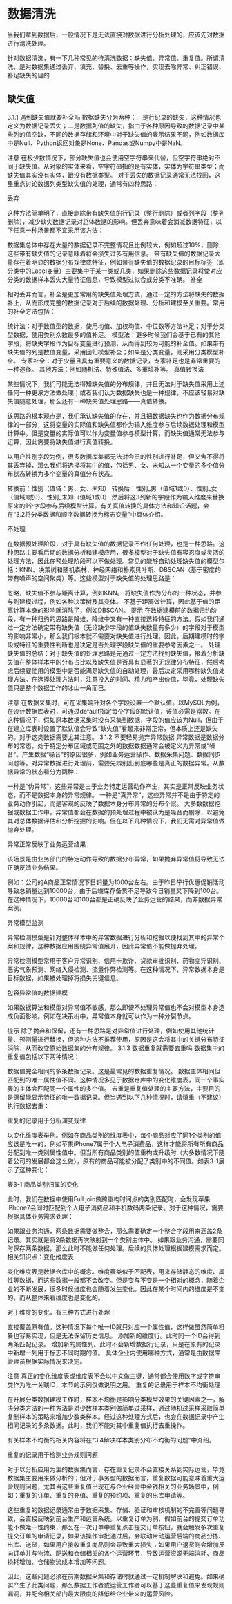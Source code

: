 # 数据清洗

当我们拿到数据后，一般情况下是无法直接对数据进行分析处理的，应该先对数据进行清洗处理。  

针对数据清洗，有一下几种常见的待清洗数据：缺失值、异常值、重复值。所谓清洗，是对数据集通过丢弃、填充、替换、去重等操作，实现去除异常、纠正错误、补足缺失的目的

## 缺失值

3.1.1 遇到缺失值就要补全吗
数据缺失分为两种：一是行记录的缺失，这种情况也定义为数据记录丢失；二是数据列值的缺失，指由于各种原因导致的数据记录中某些列的值空缺，不同的数据存储和环境中对于缺失值的表示结果不同，例如数据库中是Null、Python返回对象是None、Pandas或Numpy中是NaN。

注意 在极少数情况下，部分缺失值也会使用空字符串来代替，但空字符串绝对不同于缺失值。从对象的实体来看，空字符串指的是有实体，实体为字符串类型；而缺失值其实没有实体，跟没有数据类型。
对于丢失的数据记录通常无法找回，这里重点讨论数据列类型缺失值的处理，通常有四种思路：

丢弃

这种方法简单明了，直接删除带有缺失值的行记录（整行删除）或者列字段（整列删除），减少缺失数据记录对总体数据的影响。但丢弃意味着会消减数据特征，以下任意一种场景都不宜采用该方法：

数据集总体中存在大量的数据记录不完整情况且比例较大，例如超过10%，删除这些带有缺失值的记录意味着将会损失过多有用信息。
带有缺失值的数据记录大量存在着明显的数据分布规律或特征，例如带有缺失值的数据记录的目标标签（即分类中的Label变量）主要集中于某一类或几类，如果删除这些数据记录将使对应分类的数据样本丢失大量特征信息，导致模型过拟合或分类不准确。
补全

相对丢弃而言，补全是更加常用的缺失值处理方式，通过一定的方法将缺失的数据补上，从而形成完整的数据记录对于后续的数据处理、分析和建模至关重要。常用的补全方法包括：

统计法：对于数值型的数据，使用均值、加权均值、中位数等方法补足；对于分类型数据，使用类别众数最多的值补足。
模型法：更多时候我们会基于已有的其他字段，将缺失字段作为目标变量进行预测，从而得到较为可能的补全值。如果带有缺失值的列是数值变量，采用回归模型补全；如果是分类变量，则采用分类模型补全。
专家补全：对于少量且具有重要意义的数据记录，专家补足也是非常重要的一种途径。
其他方法：例如随机法、特殊值法、多重填补等。
真值转换法

某些情况下，我们可能无法得知缺失值的分布规律，并且无法对于缺失值采用上述任何一种更浓方法做处理；或者我们认为数据缺失也是一种规律，不应该轻易对缺失值随意处理，那么还有一种缺失值处理思路——真值转换。

该思路的根本观点是，我们承认缺失值的存在，并且把数据缺失也作为数据分布规律的一部分，这将变量的实际值和缺失值都作为输入维度参与后续数据处理和模型计算中。但是变量的实际值可以作为变量值参与模型计算，而缺失值通常无法参与运算，因此需要将缺失值进行真值转换。

以用户性别字段为例，很多数据库集都无法对会员的性别进行补足，但又舍不得将其丢弃掉，那么我们将选择将其中的值，包括男、女、未知从一个变量的多个值分布状态转换为多个变量的真值分布状态。

转换前：性别（值域：男、女、未知）
转换后：性别_男（值域1或0）、性别_女（值域1或0）、性别_未知（值域1或0）
然后将这3列新的字段作为输入维度来替换原来的1个字段参与后续模型计算。有关真值转换的具体方法和知识话题，会在“3.2将分类数据和顺序数据转换为标志变量”中具体介绍。

不处理

在数据预处理阶段，对于具有缺失值的数据记录不作任何处理，也是一种思路。这种思路主要看后期的数据分析和建模应用，很多模型对于缺失值有容忍度或灵活的处理方法，因此在预处理阶段可以不做处理。常见的能够自动处理缺失值的模型包括：KNN、决策树和随机森林、神经网络和朴素贝叶斯、DBSCAN（基于密度的带有噪声的空间聚类）等。这些模型对于缺失值的处理思路是：

忽略，缺失值不参与距离计算，例如KNN。
将缺失值作为分布的一种状态，并参与到建模过程，例如各种决策树及其变体。
不基于距离做计算，因此基于值的距离计算本身的影响就消除了，例如DBSCAN。
提示 在数据建模前的数据归约阶段，有一种归约的思路是降维，降维中又有一种直接选择特征的方法。假如我们通过一定方法确定带有缺失值（无论缺少字段的值缺失数量有多少）的字段对于模型的影响非常小，那么我们根本就不需要对缺失值进行处理。因此，后期建模时的字段或特征的重要性判断也是决定是否处理字段缺失值的重要参考因素之一。
处理缺失值的总结：对于缺失值的处理思路是先通过一定方法找到缺失值，接着分析缺失值在整体样本中的分布占比以及缺失值是否具有显著的无规律分布特征，然后考虑后续要使用的模型中是否能满足缺失值的自动处理，最后决定采用哪种缺失值处理方法。在选择处理方法时，注意投入的时间、精力和产出价值，毕竟，处理缺失值只是整个数据工作的冰山一角而已。

注意 在数据采集时，可在采集端针对各个字段设置一个默认值。以MySQL为例，在设计数据库表时，可通过default指定每个字段的默认值，该值必需是常数。在这种情况下，假如原本数据采集时没有采集到数据，字段的值应该为Null，但由于在建立库表时设置了默认值会导致“缺失值”看起来非常正常，但本质上还是缺失的。对于这类数据需要尤其注意。
3.1.2 不要轻易抛弃异常数据
异常数据是数据分布的常态，处于特定分布区域或范围之外的数据数据通常会被定义为异常或“噪音”。产生数据“噪音”的原因很多，例如业务运营操作、数据采集问题、数据同步问题等。对异常数据进行处理前，需要先辨别出到底哪些是真正的数据异常。从数据异常的状态看分为两种：

一种是“伪异常”，这些异常是由于业务特定运营动作产生，其实是正常反映业务状态，而不是数据本身的异常规律。
一种是“真异常”，这些异常并不是由于特定的业务动作引起，而是客观的反映了数据本身分布异常的分布个案。
大多数数据挖掘或数据工作中，异常值都会在数据的预处理过程中被认为是噪音而剔除，以避免其对总体数据评估和分析挖掘的影响。但在以下几种情况下，我们无需对异常值做抛弃处理。

异常正常反映了业务运营结果

该场景是由业务部门的特定动作导致的数据分布异常，如果抛弃异常值将导致无法正确反馈业务结果。

例如：公司的A商品正常情况下日销量为1000台左右。由于昨日举行优惠促销活动导致总销量达到10000台，由于后端库存备货不足导致今日销量又下降到100台。在这种情况下，10000台和100台都是正确反映了业务运营的结果，而非数据异常案例。

异常模型监测

异常检测模型是针对整体样本中的异常数据进行分析和挖掘以便找到其中的异常个案和规律，这种数据应用围绕异常值展开，因此异常值不能做抛弃处理。

异常检测模型常用于客户异常识别、信用卡欺诈、贷款审批识别、药物变异识别、恶劣气象预测、网络入侵检测、流量作弊检测等。在这种情况下，异常数据本身是目标数据，如果被处理掉将损失关键信息。

包容异常值的数据建模

如果数据算法和模型对异常值不敏感，那么即使不处理异常值也不会对模型本身造成负面影响。例如在决策树中，异常值本身就可以作为一种分裂节点。

提示 除了抛弃和保留，还有一种思路是对异常值进行处理，例如使用其他统计量、预测量进行替换，但这种方法不推荐使用，原因是这会将其中的关键分布特征消除，从而改变原始数据集的分布规律。
3.1.3 数据重复就需要去重吗
数据集中的重复值包括以下两种情况：

数据值完全相同的多条数据记录。这是最常见的数据重复情况。
数据主体相同但匹配到的唯一属性值不同。这种情况多见于数据仓库中的变化维度表，同一个事实表的主体会匹配同一个属性的多个值。
去重是重复值处理的主要方法，主要目的是保留能显示特征的唯一数据记录。但当遇到以下几种情况时，请慎重（不建议）执行数据去重：

重复的记录用于分析演变规律

以变化维度表举例。例如在商品类别的维度表中，每个商品对应了同1个类别的值应该是唯一的，例如苹果iPhone7属于个人电子消费品，这样才能将所有所有商品分配到唯一类别属性值中。但当所有商品类别的值重构或升级时（大多数情况下随着公司的发展都会这么做），原有的商品可能被分配了类别中的不同值。如表3-1展示了这种变化：

表3-1 商品类别归属的变化


此时，我们在数据中使用Full join做跨重构时间点的类别匹配时，会发现苹果iPhone7会同时匹配到个人电子消费品和手机数码两条记录。对于这种情况，需要根据具体业务需求处理：

如果跟业务沟通，两条数据需要做整合，那么需要确定一个整合字段用来涵盖2条记录。其实就是将2条数据再次映射到一个类别主体中。
如果跟业务沟通，需要同时保存两条数据，那么此时不能做任何处理。后续的具体处理根据建模需求而定。
相关知识点：变化维度表

变化维度表是数据仓库中的概念。维度表类似于匹配表，用来存储静态的维度、属性等数据，而这些数据一般都不会改变。但是变与不变是一个相对的概念，随着企业的不断发展，很多时候维度也会随着发生变化。因此在某个时间内的维度是不变的，而从整体来看维度也是变化的。

对于维度的变化，有三种方式进行处理：

直接覆盖原有值。这种情况下每个唯一ID就只对应一个属性值，这样做虽然简单粗暴也容易实现，但是无法保留历史信息。
添加新的维度行。此时同一个ID会得到两条匹配记录。
增加新的属性列。此时不会新增数据行记录，只是在原有的记录中新增一列用于标志不同时期的值。
具体企业内使用哪种方式，通常是由数据库管理员根据实际情况来决定。

注意 真正的变化维度表或维度表不会以中文做主键，通常都会使用数字或字符串类作为唯一关联ID，本节的示例仅做说明之用。
重复的记录用于样本不均衡处理

在开展分类数据建模工作时，样本不均衡是影响分类模型效果的关键因素之一，解决分类方法的一种方法是对少数样本类别做简单过采样，通过随机过采样采取简单复制样本的策略来增加少数类样本。经过这种处理方式后，也会在数据记录中产生相同记录的多条数据。此时，我们不能对其中重复值执行去重操作。

有关样本不均衡的相关内容将在“3.4解决样本类别分布不均衡的问题”中介绍。

重复的记录用于检测业务规则问题

对于以分析应用为主的数据集而言，存在重复记录不会直接关系到实际运营，毕竟数据集主要用来做分析的；但对于事务型的数据而言，重复数据可能意味着重大运营规则问题，尤其当这些重复值出现在与企业经营中金钱相关的业务场景中，例如：重复的订单、重复的充值、重复的预约项、重复的出库申请等。

这些重复的数据记录通常由于数据采集、存储、验证和审核机制的不完善等问题导致，会直接反映到前台生产和运营系统。以重复订单为例，假如前台的提交订单功能不做唯一性约束，那么在一次订单中重复点击提交订单按钮，就会触发多次重复提交订单的申请记录，如果该操作审批通过后，会联动带动运营后端的商品分拣、出库、送货，如果用户接收重复商品则会导致重大损失；如果用户退货则会增加反向订单并与物流、配送和仓储相关的各个运营环节，导致运营资源无端消耗、商品损耗增加、仓储物流成本增加等问题。

因此，这些问题必须在前期数据采集和存储时就通过一定机制解决和避免。如果确实产生了此类问题，那么数据工作者或运营工作者可以基于这些重复值来发现规则漏洞，并配合相关部门最大限度的降低给企业带来的运营风险。
















